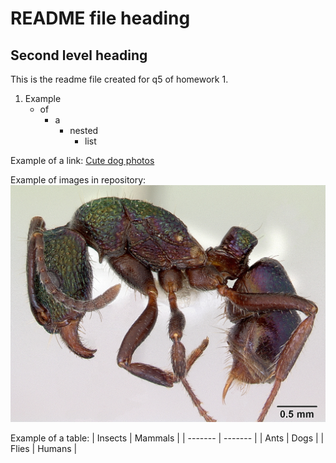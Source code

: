 # README file heading
## Second level heading

This is the readme file created for q5 of homework 1.

1. Example
    - of 
        - a
            - nested
                - list


Example of a link: 
[Cute dog photos](www.unsplash.com/s/photos/cute-dog)

Example of images in repository:
![Cool insect photos](/images/casent0172345_Rhytidoponera_metallica.jpg) 

Example of a table:
| Insects | Mammals |
| ------- | ------- |
| Ants    | Dogs    |
| Flies   | Humans  |



